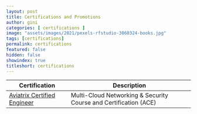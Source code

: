 ```yaml
---
layout: post
title: Certifications and Promotions
author: gini
categories: [ certifications ]
image: "assets/images/2021/pexels-rfstudio-3060324-books.jpg"
tags: [certifications]
permalink: certifications
featured: false
hidden: false
showindex: true
titleshort: certifications
---
```


| Certification      |	Description |	
|--------------------|-----------|
| [Aviatrix Certified Engineer](https://aviatrix.teachable.com/) 	| Multi-Cloud Networking & Security Course and Certification (ACE)  | 